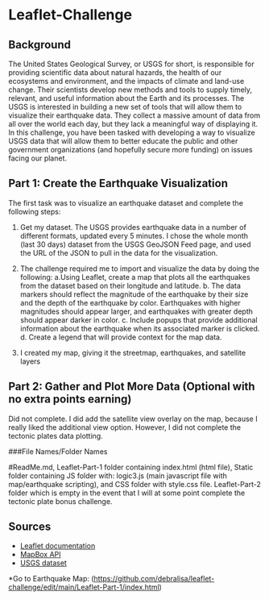 # Leaflet-Challenge

## Background

The United States Geological Survey, or USGS for short, is responsible for providing scientific data about natural hazards, the health of our ecosystems and environment, and the impacts of climate and land-use change. Their scientists develop new methods and tools to supply timely, relevant, and useful information about the Earth and its processes.
The USGS is interested in building a new set of tools that will allow them to visualize their earthquake data. They collect a massive amount of data from all over the world each day, but they lack a meaningful way of displaying it. In this challenge, you have been tasked with developing a way to visualize USGS data that will allow them to better educate the public and other government organizations (and hopefully secure more funding) on issues facing our planet.

## Part 1:  Create the Earthquake Visualization
The first task was to visualize an earthquake dataset and complete the following steps:
1. Get my dataset. The USGS provides earthquake data in a number of different formats, updated every 5 minutes. I chose the whole month (last 30 days) dataset from the USGS GeoJSON Feed page, and used the URL of the JSON to pull in the data for the visualization. 

2. The challenge required me to import and visualize the data by doing the following: 
    a.Using Leaflet, create a map that plots all the earthquakes from the dataset based on their longitude and latitude.
    b. The data markers should reflect the magnitude of the earthquake by their size and the depth of the earthquake by color. Earthquakes with higher magnitudes should appear larger, and earthquakes with greater depth should appear darker in color.
    c. Include popups that provide additional information about the earthquake when its associated marker is clicked.
    d. Create a legend that will provide context for the map data.
3. I created my map, giving it the streetmap, earthquakes, and satellite layers

## Part 2:  Gather and Plot More Data (Optional with no extra points earning)
Did not complete.  I did add the satellite view overlay on the map, because I really liked the additional view option.  However, I did not complete the tectonic plates data plotting.

###File Names/Folder Names

#ReadMe.md, Leaflet-Part-1 folder containing index.html (html file), Static folder containing JS folder with: logic3.js (main javascript file with map/earthquake scripting), and CSS folder with style.css file. Leaflet-Part-2 folder which is empty in the event that I will at some point complete the tectonic plate bonus challenge.​


## Sources

* [Leaflet documentation](http://leafletjs.com/)
* [MapBox API](https://www.mapbox.com/)
* [USGS dataset](https://earthquake.usgs.gov)

*Go to Earthquake Map:  (https://github.com/debralisa/leaflet-challenge/edit/main/Leaflet-Part-1/index.html)
